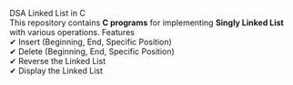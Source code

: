 DSA Linked List in C  
This repository contains **C programs** for implementing **Singly Linked List** with various operations.
 Features  
✔ Insert (Beginning, End, Specific Position)  
✔ Delete (Beginning, End, Specific Position)  
✔ Reverse the Linked List  
✔ Display the Linked List  
